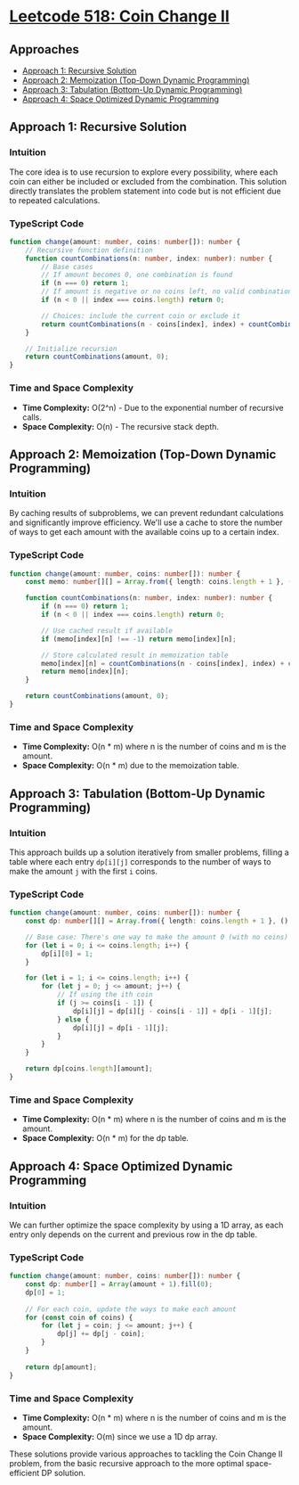 # [Leetcode 518: Coin Change II](https://leetcode.com/problems/coin-change-2/)

## Approaches
- [Approach 1: Recursive Solution](#approach-1-recursive-solution)
- [Approach 2: Memoization (Top-Down Dynamic Programming)](#approach-2-memoization-top-down-dynamic-programming)
- [Approach 3: Tabulation (Bottom-Up Dynamic Programming)](#approach-3-tabulation-bottom-up-dynamic-programming)
- [Approach 4: Space Optimized Dynamic Programming](#approach-4-space-optimized-dynamic-programming)

## Approach 1: Recursive Solution

### Intuition
The core idea is to use recursion to explore every possibility, where each coin can either be included or excluded from the combination. This solution directly translates the problem statement into code but is not efficient due to repeated calculations.

### TypeScript Code
```typescript
function change(amount: number, coins: number[]): number {
    // Recursive function definition
    function countCombinations(n: number, index: number): number {
        // Base cases
        // If amount becomes 0, one combination is found
        if (n === 0) return 1; 
        // If amount is negative or no coins left, no valid combination
        if (n < 0 || index === coins.length) return 0;

        // Choices: include the current coin or exclude it
        return countCombinations(n - coins[index], index) + countCombinations(n, index + 1);
    }

    // Initialize recursion
    return countCombinations(amount, 0);
}
```

### Time and Space Complexity
- **Time Complexity:** O(2^n) - Due to the exponential number of recursive calls.
- **Space Complexity:** O(n) - The recursive stack depth.

## Approach 2: Memoization (Top-Down Dynamic Programming)

### Intuition
By caching results of subproblems, we can prevent redundant calculations and significantly improve efficiency. We'll use a cache to store the number of ways to get each amount with the available coins up to a certain index.

### TypeScript Code
```typescript
function change(amount: number, coins: number[]): number {
    const memo: number[][] = Array.from({ length: coins.length + 1 }, () => Array(amount + 1).fill(-1));

    function countCombinations(n: number, index: number): number {
        if (n === 0) return 1;
        if (n < 0 || index === coins.length) return 0;

        // Use cached result if available
        if (memo[index][n] !== -1) return memo[index][n];

        // Store calculated result in memoization table
        memo[index][n] = countCombinations(n - coins[index], index) + countCombinations(n, index + 1);
        return memo[index][n];
    }

    return countCombinations(amount, 0);
}
```

### Time and Space Complexity
- **Time Complexity:** O(n * m) where n is the number of coins and m is the amount.
- **Space Complexity:** O(n * m) due to the memoization table.

## Approach 3: Tabulation (Bottom-Up Dynamic Programming)

### Intuition
This approach builds up a solution iteratively from smaller problems, filling a table where each entry `dp[i][j]` corresponds to the number of ways to make the amount `j` with the first `i` coins.

### TypeScript Code
```typescript
function change(amount: number, coins: number[]): number {
    const dp: number[][] = Array.from({ length: coins.length + 1 }, () => Array(amount + 1).fill(0));

    // Base case: There's one way to make the amount 0 (with no coins)
    for (let i = 0; i <= coins.length; i++) {
        dp[i][0] = 1;
    }

    for (let i = 1; i <= coins.length; i++) {
        for (let j = 0; j <= amount; j++) {
            // If using the ith coin
            if (j >= coins[i - 1]) {
                dp[i][j] = dp[i][j - coins[i - 1]] + dp[i - 1][j];
            } else {
                dp[i][j] = dp[i - 1][j];
            }
        }
    }

    return dp[coins.length][amount];
}
```

### Time and Space Complexity
- **Time Complexity:** O(n * m) where n is the number of coins and m is the amount.
- **Space Complexity:** O(n * m) for the dp table.

## Approach 4: Space Optimized Dynamic Programming

### Intuition
We can further optimize the space complexity by using a 1D array, as each entry only depends on the current and previous row in the dp table.

### TypeScript Code
```typescript
function change(amount: number, coins: number[]): number {
    const dp: number[] = Array(amount + 1).fill(0);
    dp[0] = 1;
    
    // For each coin, update the ways to make each amount
    for (const coin of coins) {
        for (let j = coin; j <= amount; j++) {
            dp[j] += dp[j - coin];
        }
    }
    
    return dp[amount];
}
```

### Time and Space Complexity
- **Time Complexity:** O(n * m) where n is the number of coins and m is the amount.
- **Space Complexity:** O(m) since we use a 1D dp array.

These solutions provide various approaches to tackling the Coin Change II problem, from the basic recursive approach to the more optimal space-efficient DP solution.


